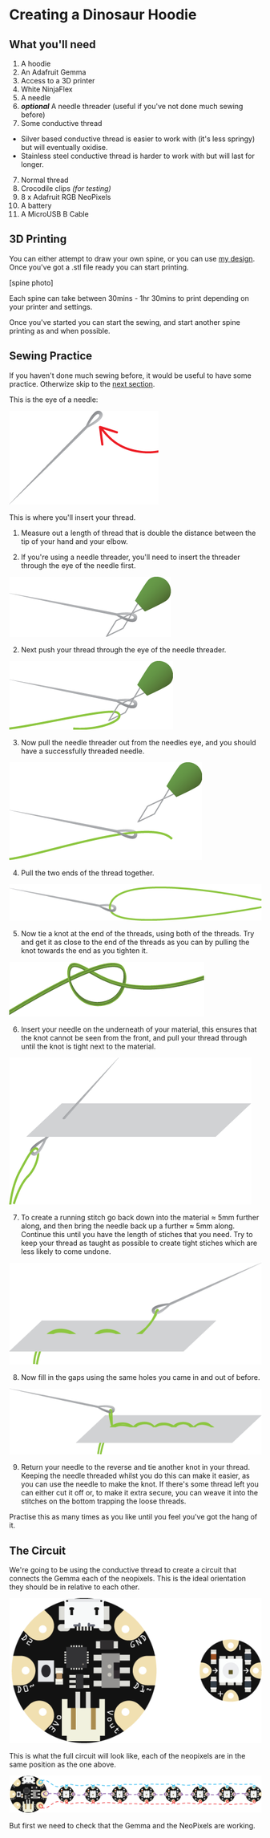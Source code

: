 # Creating a Dinosaur Hoodie

## What you'll need
1. A hoodie
2. An Adafruit Gemma
3. Access to a 3D printer
4. White NinjaFlex
5. A needle
6. **_optional_** A needle threader (useful if you've not done much sewing before)
7. Some conductive thread
  * Silver based conductive thread is easier to work with (it's less springy) but will eventually oxidise.
  * Stainless steel conductive thread is harder to work with but will last for longer.
7. Normal thread
7. Crocodile clips _(for testing)_
7. 8 x Adafruit RGB NeoPixels
8. A battery
9. A MicroUSB B Cable

## 3D Printing
You can either attempt to draw your own spine, or you can use [my design](https://github.com/MiniGirlGeek/Tutorials/blob/master/resources/dinosaur_spike.stl). Once you've got a .stl file ready you can start printing.

[spine photo]

Each spine can take between 30mins - 1hr 30mins to print depending on your printer and settings.

Once you've started you can start the sewing, and start another spine printing as and when possible.

## Sewing Practice
If you haven't done much sewing before, it would be useful to have some practice. Otherwize skip to the [next section](#the-circuit).

This is the eye of a needle:

![the eye of a needle](https://github.com/MiniGirlGeek/Tutorials/blob/master/dino_images/needle_instructions-01.png)


This is where you'll insert your thread.

1. Measure out a length of thread that is double the distance between the tip of your hand and your elbow.

1. If you're using a needle threader, you'll need to insert the threader through the eye of the needle first.
  
  ![a graphic of a needle threader through the eye of a needle](https://github.com/MiniGirlGeek/Tutorials/blob/master/dino_images/needle_instructions-02.png)

2. Next push your thread through the eye of the needle threader.
  
  ![a graphic of a thread being threaded through needle threader](https://github.com/MiniGirlGeek/Tutorials/blob/master/dino_images/needle_instructions-03.png)

3. Now pull the needle threader out from the needles eye, and you should have a successfully threaded needle.
  
  ![a graphic of a thread being threaded through needle threader](https://github.com/MiniGirlGeek/Tutorials/blob/master/dino_images/needle_instructions-04.png)

4. Pull the two ends of the thread together.
  
  ![a graphic of a thread being threaded through needle threader](https://github.com/MiniGirlGeek/Tutorials/blob/master/dino_images/needle_instructions-05.png)

5. Now tie a knot at the end of the threads, using both of the threads. Try and get it as close to the end of the threads as you can by pulling the knot towards the end as you tighten it.
  
  ![a graphic of a two threads being knotted together](https://github.com/MiniGirlGeek/Tutorials/blob/master/dino_images/needle_instructions-06.png)

6. Insert your needle on the underneath of your material, this ensures that the knot cannot be seen from the front, and pull your thread through until the knot is tight next to the material.

  ![a graphic of a needle being pulled though a piece of material](https://github.com/MiniGirlGeek/Tutorials/blob/master/dino_images/needle_instructions-07.png)

7. To create a running stitch go back down into the material ≈ 5mm further along, and then bring the needle back up a further ≈ 5mm along. Continue this until you have the length of stiches that you need. Try to keep your thread as taught as possible to create tight stiches which are less likely to come undone.
  
  ![a graphic of some stiches in a material](https://github.com/MiniGirlGeek/Tutorials/blob/master/dino_images/needle_instructions-08.png)

8. Now fill in the gaps using the same holes you came in and out of before.
  
  ![a graphic of some stiches in a material](https://github.com/MiniGirlGeek/Tutorials/blob/master/dino_images/needle_instructions-09.png)

9. Return your needle to the reverse and tie another knot in your thread. Keeping the needle threaded whilst you do this can make it easier, as you can use the needle to make the knot. If there's some thread left you can either cut it off or, to make it extra secure, you can weave it into the stitches on the bottom trapping the loose threads.

Practise this as many times as you like until you feel you've got the hang of it.


## The Circuit
We're going to be  using the conductive thread to create a circuit that connects the Gemma each of the neopixels. This is the ideal orientation they should be in relative to each other.

![an adafruit gemma and neopixel in the correct orientation](https://github.com/MiniGirlGeek/Tutorials/blob/master/dino_images/needle_instructions-10.png)

This is what the full circuit will look like, each of the neopixels are in the same position as the one above.

![the circuit layout](https://github.com/MiniGirlGeek/Tutorials/blob/master/dino_images/needle_instructions-11.png)

But first we need to check that the Gemma and the NeoPixels are working.
